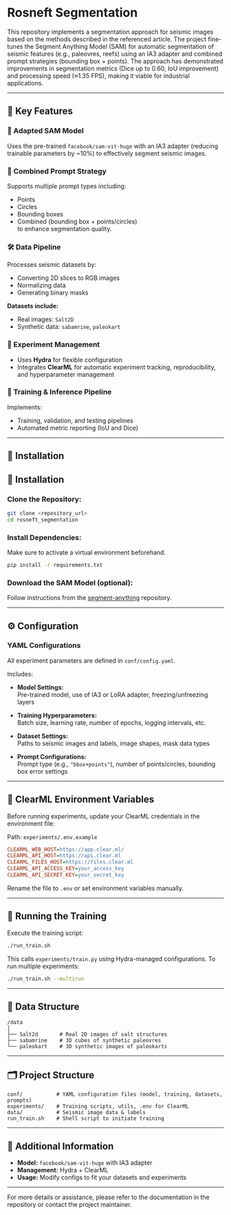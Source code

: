 # Rosneft Segmentation

This repository implements a segmentation approach for seismic images based on the methods described in the referenced article. The project fine-tunes the Segment Anything Model (SAM) for automatic segmentation of seismic features (e.g., paleovres, reefs) using an IA3 adapter and combined prompt strategies (bounding box + points). The approach has demonstrated improvements in segmentation metrics (Dice up to 0.60, IoU improvement) and processing speed (≈1.35 FPS), making it viable for industrial applications.

---

## 🔑 Key Features

### 🧠 Adapted SAM Model
Uses the pre-trained `facebook/sam-vit-huge` with an IA3 adapter (reducing trainable parameters by ~10%) to effectively segment seismic images.

### 🎯 Combined Prompt Strategy
Supports multiple prompt types including:
- Points  
- Circles  
- Bounding boxes  
- Combined (bounding box + points/circles)  
to enhance segmentation quality.

### 🛠️ Data Pipeline
Processes seismic datasets by:
- Converting 2D slices to RGB images  
- Normalizing data  
- Generating binary masks  

**Datasets include:**
- Real images: `Salt2D`
- Synthetic data: `sabamrine`, `paleokart`

### 🧪 Experiment Management
- Uses **Hydra** for flexible configuration  
- Integrates **ClearML** for automatic experiment tracking, reproducibility, and hyperparameter management

### 🚀 Training & Inference Pipeline
Implements:
- Training, validation, and testing pipelines  
- Automated metric reporting (IoU and Dice)

---

## 🧰 Installation

## 🧰 Installation

### Clone the Repository:
```bash
git clone <repository_url>
cd rosneft_segmentation
```

### Install Dependencies:
Make sure to activate a virtual environment beforehand.
```bash
pip install -r requirements.txt
```

### Download the SAM Model (optional):
Follow instructions from the [segment-anything](https://github.com/facebookresearch/segment-anything) repository.

---

## ⚙️ Configuration

### YAML Configurations
All experiment parameters are defined in `conf/config.yaml`.

Includes:

- **Model Settings:**  
  Pre-trained model, use of IA3 or LoRA adapter, freezing/unfreezing layers

- **Training Hyperparameters:**  
  Batch size, learning rate, number of epochs, logging intervals, etc.

- **Dataset Settings:**  
  Paths to seismic images and labels, image shapes, mask data types

- **Prompt Configurations:**  
  Prompt type (e.g., `"bbox+points"`), number of points/circles, bounding box error settings

---

## 🔐 ClearML Environment Variables

Before running experiments, update your ClearML credentials in the environment file:

Path: `experiments/.env.example`

```ini
CLEARML_WEB_HOST=https://app.clear.ml/
CLEARML_API_HOST=https://api.clear.ml
CLEARML_FILES_HOST=https://files.clear.ml
CLEARML_API_ACCESS_KEY=your_access_key
CLEARML_API_SECRET_KEY=your_secret_key
```

Rename the file to `.env` or set environment variables manually.

---

## 🏃 Running the Training

Execute the training script:

```bash
./run_train.sh
```

This calls `experiments/train.py` using Hydra-managed configurations. To run multiple experiments:

```bash
./run_train.sh --multirun
```

---

## 📁 Data Structure

```
/data
│
├── Salt2d       # Real 2D images of salt structures
├── sabamrine    # 3D cubes of synthetic paleovres
└── paleokart    # 3D synthetic images of paleokarts
```

---

## 🗂 Project Structure

```
conf/           # YAML configuration files (model, training, datasets, prompts)
experiments/    # Training scripts, utils, .env for ClearML
data/           # Seismic image data & labels
run_train.sh    # Shell script to initiate training
```

---

## 📌 Additional Information

- **Model:** `facebook/sam-vit-huge` with IA3 adapter  
- **Management:** Hydra + ClearML  
- **Usage:** Modify configs to fit your datasets and experiments  

---

For more details or assistance, please refer to the documentation in the repository or contact the project maintainer.
